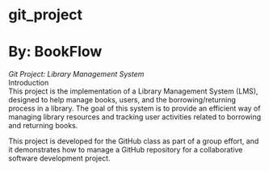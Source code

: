 # git_project

# By: BookFlow
*Git Project: Library Management System*<br>
Introduction<br>
This project is the implementation of a Library Management System (LMS), designed to help manage books, users, and the borrowing/returning process in a library. The goal of this system is to provide an efficient way of managing library resources and tracking user activities related to borrowing and returning books.

This project is developed for the GitHub class as part of a group effort, and it demonstrates how to manage a GitHub repository for a collaborative software development project.
